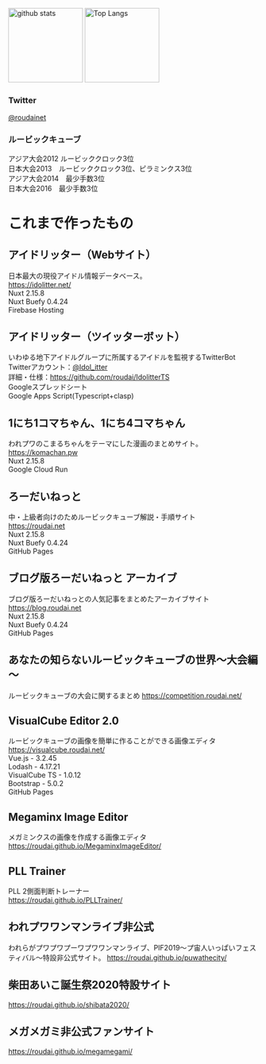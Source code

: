 <p align="left"> 
  <img alt="github stats" height="150px" src="https://github-readme-stats.vercel.app/api?username=roudai&theme=onedark&show_icons=ture" />
  <img alt="Top Langs" height="150px" src="https://github-readme-stats.vercel.app/api/top-langs/?username=roudai&layout=compact&show_icons=true&theme=onedark" />
</p>

### Twitter

[@roudainet](https://twitter.com/roudainet)

### ルービックキューブ

アジア大会2012 ルービッククロック3位  
日本大会2013　ルービッククロック3位、ピラミンクス3位  
アジア大会2014　最少手数3位  
日本大会2016　最少手数3位  

# これまで作ったもの

## アイドリッター（Webサイト）
日本最大の現役アイドル情報データベース。  
https://idolitter.net/  
Nuxt 2.15.8  
Nuxt Buefy 0.4.24  
Firebase Hosting

## アイドリッター（ツイッターボット）
いわゆる地下アイドルグループに所属するアイドルを監視するTwitterBot  
Twitterアカウント：[@Idol_itter](https://twitter.com/Idol_itter)  
詳細・仕様：https://github.com/roudai/IdolitterTS  
Googleスプレッドシート  
Google Apps Script(Typescript+clasp)

## 1にち1コマちゃん、1にち4コマちゃん
われプワのこまるちゃんをテーマにした漫画のまとめサイト。  
https://komachan.pw  
Nuxt 2.15.8  
Google Cloud Run

## ろーだいねっと
中・上級者向けのためルービックキューブ解説・手順サイト  
https://roudai.net  
Nuxt 2.15.8  
Nuxt Buefy 0.4.24  
GitHub Pages  

## ブログ版ろーだいねっと アーカイブ
ブログ版ろーだいねっとの人気記事をまとめたアーカイブサイト  
https://blog.roudai.net  
Nuxt 2.15.8  
Nuxt Buefy 0.4.24  
GitHub Pages

## あなたの知らないルービックキューブの世界～大会編～
ルービックキューブの大会に関するまとめ
https://competition.roudai.net/

## VisualCube Editor 2.0
ルービックキューブの画像を簡単に作ることができる画像エディタ  
https://visualcube.roudai.net/  
Vue.js - 3.2.45  
Lodash - 4.17.21  
VisualCube TS - 1.0.12  
Bootstrap - 5.0.2  
GitHub Pages

## Megaminx Image Editor
メガミンクスの画像を作成する画像エディタ  
https://roudai.github.io/MegaminxImageEditor/

## PLL Trainer
PLL 2側面判断トレーナー  
https://roudai.github.io/PLLTrainer/  

## われプワワンマンライブ非公式
われらがプワプワプーワプワワンマンライブ、PIF2019～プ宙人いっぱいフェスティバル～特設非公式サイト。
https://roudai.github.io/puwathecity/

## 柴田あいこ誕生祭2020特設サイト
https://roudai.github.io/shibata2020/

## メガメガミ非公式ファンサイト
https://roudai.github.io/megamegami/
